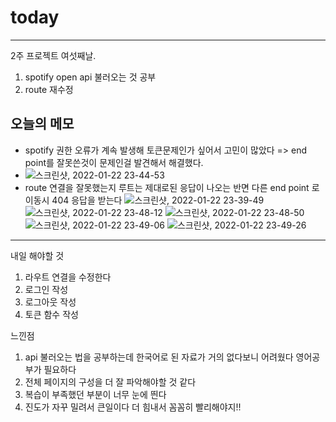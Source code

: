 # today

-----------------
2주 프로젝트 여섯째날.
1. spotify open api 불러오는 것 공부
2. route 재수정

## 오늘의 메모
  -  spotify 권한 오류가 계속 발생해 토큰문제인가 싶어서 고민이 많았다
  => end point를 잘못쓴것이 문제인걸 발견해서 해결했다.
  - ![스크린샷, 2022-01-22 23-44-53](https://user-images.githubusercontent.com/85835359/150643190-0612f0ee-4e5c-4813-813a-0d9913bad136.png)
  - route 연결을 잘못했는지 루트는 제대로된 응답이 나오는 반면 다른 end point 로 이동시 404 응답을 받는다
![스크린샷, 2022-01-22 23-39-49](https://user-images.githubusercontent.com/85835359/150643279-534b8ea2-13a1-4b03-b8e3-61adf0043b10.png)
![스크린샷, 2022-01-22 23-48-12](https://user-images.githubusercontent.com/85835359/150643368-7c9dad8b-c4d0-44ed-ab52-5bb361e40065.png)
![스크린샷, 2022-01-22 23-48-50](https://user-images.githubusercontent.com/85835359/150643372-33efb7b8-be53-424d-80b5-5b0761a4fbd9.png)
![스크린샷, 2022-01-22 23-49-06](https://user-images.githubusercontent.com/85835359/150643379-773e0956-029f-44c7-945a-dec4d24c54fa.png)
![스크린샷, 2022-01-22 23-49-26](https://user-images.githubusercontent.com/85835359/150643387-50d081fe-99eb-4e45-a901-60729eff5e54.png)


---

내일 해야할 것
1. 라우트 연결을 수정한다
2. 로그인 작성
3. 로그아웃 작성
4. 토큰 함수 작성

느낀점
1. api 불러오는 법을 공부하는데 한국어로 된 자료가 거의 없다보니 어려웠다 영어공부가 필요하다
2. 전체 페이지의 구성을 더 잘 파악해야할 것 같다
3. 복습이 부족했던 부분이 너무 눈에 띈다
4. 진도가 자꾸 밀려서 큰일이다 더 힘내서 꼼꼼히 빨리해야지!!
